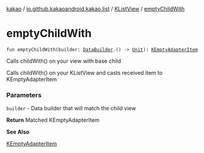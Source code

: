 [kakao](../../index.md) / [io.github.kakaoandroid.kakao.list](../index.md) / [KListView](index.md) / [emptyChildWith](./empty-child-with.md)

# emptyChildWith

`fun emptyChildWith(builder: `[`DataBuilder`](../-data-builder/index.md)`.() -> `[`Unit`](https://kotlinlang.org/api/latest/jvm/stdlib/kotlin/-unit/index.html)`): `[`KEmptyAdapterItem`](../-k-empty-adapter-item/index.md)

Calls childWith() on your view with base child

Calls childWith() on your KListView and casts received item to KEmptyAdapterItem

### Parameters

`builder` - Data builder that will match the child view

**Return**
Matched KEmptyAdapterItem

**See Also**

[KEmptyAdapterItem](../-k-empty-adapter-item/index.md)


